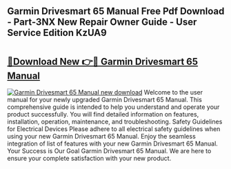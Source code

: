 ## Garmin Drivesmart 65 Manual Free Pdf Download - Part-3NX New Repair Owner Guide - User Service Edition KzUA9

# <h2><a href="http://bc42220.oget.top/?id=Garmin+Drivesmart+65+Manual">🔗Download New 👉🔴 Garmin Drivesmart 65 Manual</a></h2>

[![Garmin Drivesmart 65 Manual new download](https://i.imgur.com/5g1atiW.png)](http://bc42220.oget.top/?id=Garmin+Drivesmart+65+Manual)
Welcome to the user manual for your newly upgraded Garmin Drivesmart 65 Manual. This comprehensive guide is intended to help you understand and operate your product successfully. You will find detailed information on features, installation, operation, maintenance, and troubleshooting. Safety Guidelines for Electrical Devices Please adhere to all electrical safety guidelines when using your new Garmin Drivesmart 65 Manual. Enjoy the seamless integration of list of features with your new Garmin Drivesmart 65 Manual. Your Success is Our Goal Garmin Drivesmart 65 Manual. We are here to ensure your complete satisfaction with your new product.
